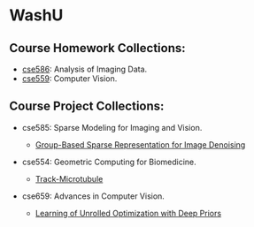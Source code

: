 # WashU

## Course Homework Collections:
- [cse586](https://github.com/wjgancn/WashU/tree/master/cse586): Analysis of Imaging Data.
- [cse559](https://github.com/wjgancn/WashU/tree/master/cse559): Computer Vision.

## Course Project Collections:
- cse585: Sparse Modeling for Imaging and Vision.
    - [Group-Based Sparse Representation for Image Denoising](https://github.com/wjgancn/WashU/tree/master/cse585)

- cse554: Geometric Computing for Biomedicine.
    - [Track-Microtubule](https://github.com/wjgancn/WashU/tree/master/cse554)

- cse659: Advances in Computer Vision.
    - [Learning of Unrolled Optimization with Deep Priors](https://github.com/wjgancn/WashU/tree/master/cse659/proj1)
